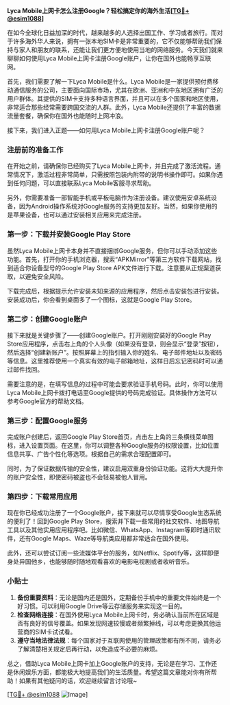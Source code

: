 **Lyca Mobile上网卡怎么注册Google？轻松搞定你的海外生活[[TG💪+ @esim1088](https://t.me/s/esim1088)]**

在如今全球化日益加深的时代，越来越多的人选择出国工作、学习或者旅行。而对于许多海外华人来说，拥有一张本地SIM卡是非常重要的，它不仅能够帮助我们保持与家人和朋友的联系，还能让我们更方便地使用当地的网络服务。今天我们就来聊聊如何使用Lyca Mobile上网卡注册Google账户，让你在国外也能畅享互联网。

首先，我们需要了解一下Lyca Mobile是什么。Lyca Mobile是一家提供预付费移动通信服务的公司，主要面向国际市场，尤其在欧洲、亚洲和中东地区拥有广泛的用户群体。其提供的SIM卡支持多种语言界面，并且可以在多个国家和地区使用，非常适合那些经常需要跨国交流的人群。此外，Lyca Mobile还提供了丰富的数据流量套餐，确保你在国外也能随时上网冲浪。

接下来，我们进入正题——如何用Lyca Mobile上网卡注册Google账户呢？

### 注册前的准备工作

在开始之前，请确保你已经购买了Lyca Mobile上网卡，并且完成了激活流程。通常情况下，激活过程非常简单，只需按照包装内附带的说明书操作即可。如果你遇到任何问题，可以直接联系Lyca Mobile客服寻求帮助。

另外，你需要准备一部智能手机或平板电脑作为注册设备。建议使用安卓系统设备，因为Android操作系统对Google服务的支持更加友好。当然，如果你使用的是苹果设备，也可以通过安装相关应用来完成注册。

### 第一步：下载并安装Google Play Store

虽然Lyca Mobile上网卡本身并不直接捆绑Google服务，但你可以手动添加这些功能。首先，打开你的手机浏览器，搜索“APKMirror”等第三方软件下载网站，找到适合你设备型号的Google Play Store APK文件进行下载。注意要从正规渠道获取，以避免安全风险。

下载完成后，根据提示允许安装未知来源的应用程序，然后点击安装包进行安装。安装成功后，你会看到桌面多了一个图标，这就是Google Play Store。

### 第二步：创建Google账户

接下来就是关键步骤了——创建Google账户。打开刚刚安装好的Google Play Store应用程序，点击右上角的个人头像（如果没有登录，则会显示“登录”按钮），然后选择“创建新账户”。按照屏幕上的指引输入你的姓名、电子邮件地址以及密码等信息。这里推荐使用一个真实有效的电子邮箱地址，这样日后忘记密码时可以通过邮件找回。

需要注意的是，在填写信息的过程中可能会要求验证手机号码。此时，你可以使用Lyca Mobile上网卡拨打电话至Google提供的号码完成验证。具体操作方法可以参考Google官方的帮助文档。

### 第三步：配置Google服务

完成账户创建后，返回Google Play Store首页，点击左上角的三条横线菜单图标，进入设置页面。在这里，你可以调整各种Google服务的权限设置，比如位置信息共享、广告个性化等选项。根据自己的需求合理配置即可。

同时，为了保证数据传输的安全性，建议启用双重身份验证功能。这将大大提升你的账户安全性，即使密码被盗也不会轻易被他人冒用。

### 第四步：下载常用应用

现在你已经成功注册了一个Google账户，接下来就可以尽情享受Google生态系统的便利了！回到Google Play Store，搜索并下载一些常用的社交软件、地图导航工具以及其他实用应用程序吧。比如微信、WhatsApp、Instagram等即时通讯软件，还有Google Maps、Waze等导航类应用都非常适合在国外使用。

此外，还可以尝试订阅一些流媒体平台的服务，如Netflix、Spotify等，这样即便身处异国他乡，也能够随时随地观看喜欢的电影电视剧或者收听音乐。

### 小贴士

1. **备份重要资料**：无论是国内还是国外，定期备份手机中的重要文件始终是一个好习惯。可以利用Google Drive等云存储服务来实现这一目的。
2. **检查网络连接**：在国外使用Lyca Mobile上网卡时，务必确认当前所在区域是否有良好的信号覆盖。如果发现网速较慢或者频繁掉线，可以考虑更换其他运营商的SIM卡试试看。
3. **遵守当地法律法规**：每个国家对于互联网使用的管理政策都有所不同，请务必了解清楚相关规定后再行动，以免造成不必要的麻烦。

总之，借助Lyca Mobile上网卡加上Google账户的支持，无论是在学习、工作还是休闲娱乐方面，都能极大地提高我们的生活质量。希望这篇文章能对你有所帮助！如果有其他疑问的话，欢迎继续留言讨论哦~

[[TG💪+ @esim1088](https://t.me/s/esim1088) ![Image](https://i.postimg.cc/4NQfJmqS/Snipaste-2025-05-13-00-14-12.png)]